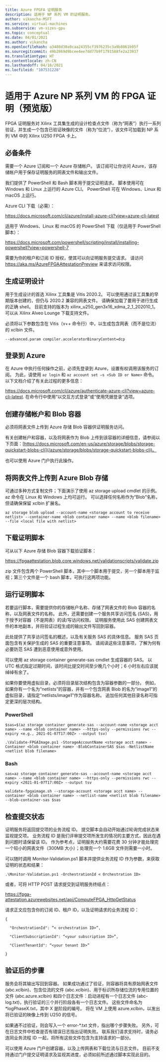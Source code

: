 ```yaml
---
title: Azure FPGFA 证明服务
description: 适用于 NP 系列 VM 的证明服务。
author: vikancha-MSFT
ms.service: virtual-machines
ms.subservice: vm-sizes-gpu
ms.topic: conceptual
ms.date: 04/01/2021
ms.author: vikancha
ms.openlocfilehash: a3408d30a9caa24355cf3976235c3a9b8061b95f
ms.sourcegitcommit: 49b2069d9bcee4ee7dd77b9f1791588fe2a23937
ms.translationtype: HT
ms.contentlocale: zh-CN
ms.lasthandoff: 04/16/2021
ms.locfileid: "107531228"
---
```

# <a name="fpga-attestation-for-azure-np-series-vms-preview"></a>适用于 Azure NP 系列 VM 的 FPGA 证明（预览版）

FPGA 证明服务对 Xilinx 工具集生成的设计检查点文件（称为“网表”）执行一系列验证，并生成一个包含已验证映像的文件（称为“位流”），该文件可加载到 NP 系列 VM 中的 Xilinx U250 FPGA 卡上。  

## <a name="prerequisites"></a>必备条件  

需要一个 Azure 订阅和一个 Azure 存储帐户。 该订阅可让你访问 Azure，该存储帐户用于保存证明服务的网表文件和输出文件。  

我们提供了 PowerShell 和 Bash 脚本用于提交证明请求。   脚本使用可在 Windows 和 Linux 上运行的 Azure CLI。 PowerShell 可在 Windows、Linux 和 macOS 上运行。  

Azure CLI 下载（必需）：  

https://docs.microsoft.com/cli/azure/install-azure-cli?view=azure-cli-latest  

适用于 Windows、Linux 和 macOS 的 PowerShell 下载（仅适用于 PowerShell 脚本）：  

https://docs.microsoft.com/powershell/scripting/install/installing-powershell?view=powershell-7  

需要为你的租户和订阅 ID 授权，使其可以向证明服务提交请求。 请访问 https://aka.ms/AzureFPGAAttestationPreview 来请求访问权限。 

## <a name="building-your-design-for-attestation"></a>生成证明设计  

用于生成设计的首选 Xilinx 工具集是 Vitis 2020.2。 可以使用通过该工具集的早期版本创建的，但仍与 2020.2 兼容的网表文件。 请确保加载了要用于进行生成的正确 shell。 目前支持的版本为 xilinx_u250_gen3x16_xdma_2_1_202010_1。 可以从 Xilinx Alveo Lounge 下载支持文件。 

必须将以下参数包含在 Vitis（v++ 命令行）中，以生成包含网表（而不是位流）的 xclbin 文件。   

```--advanced.param compiler.acceleratorBinaryContent=dcp  ```

## <a name="logging-into-azure"></a>登录到 Azure  

在 Azure 中执行任何操作之前，必须先登录到 Azure，设置有权调用该服务的订阅。 为此，请使用 ```az login``` 和 ```az account set –s <Sub ID or Name>``` 命令。 以下文档介绍了有关此过程的更多信息：  

https://docs.microsoft.com/cli/azure/authenticate-azure-cli?view=azure-cli-latest. 在命令行中使用“以交互方式登录”或“使用凭据登录”选项。  

## <a name="creating-a-storage-account-and-blob-container"></a>创建存储帐户和 Blob 容器  

必须将网表文件上传到 Azure 存储 Blob 容器供证明服务访问。  

有关创建帐户和容器，以及将网表作为 Blob 上传到该容器的详细信息，请参阅以下页面：[https://docs.microsoft.com/en-us/azure/storage/blobs/storage-quickstart-blobs-cli](/azure/storage/blobs/storage-quickstart-blobs-cli)。  

也可以使用 Azure 门户执行此操作。  

## <a name="upload-your-netlist-file-to-azure-blob-storage"></a>将网表文件上传到 Azure Blob 存储  

可通过多种方式复制文件；下面演示了使用 az storage upload cmdlet 的示例。 az 命令在 Linux 和 Windows 上均可运行。 可以选择任何名称作为“Blob”名称，但请确保保留 xclbin 扩展名。 

```az storage blob upload --account-name <storage account to receive netlist> --container-name <blob container name> --name <blob filename> --file <local file with netlist>  ```

## <a name="download-the-attestation-scripts"></a>下载证明脚本  

可从以下 Azure 存储 Blob 容器下载验证脚本：  

https://fpgaattestation.blob.core.windows.net/validationscripts/validate.zip  

zip 文件包含两个 PowerShell 脚本，其中一个脚本用于提交，另一个脚本用于监视；第三个文件是一个 bash 脚本，可执行这两项功能。  

## <a name="running-the-attestation-scripts"></a>运行证明脚本  

若要运行脚本，需要提供你的存储帐户名称、存储了网表文件的 Blob 容器的名称，以及网表文件的名称。 此外，还需要创建一个服务共享访问签名 (SAS)，用于授予对容器（不是网表）的读/写访问权限。 证明服务使用此 SAS 创建网表文件的本地副本，并将验证过程生成的输出文件写回到容器。  

此处提供了共享访问签名的概述，以及有关服务 SAS 的具体信息。 服务 SAS 页面包含有关保护生成的 SAS 的重要注意事项。  请阅读这些注意事项，了解为何有必要防范 SAS 遭到恶意使用或意外使用。  

可以使用 az storage container generate-sas cmdlet 生成容器的 SAS。 以 UTC 格式指定过期时间，该时间比提交时间至少晚几个小时；6 小时左右应该就绰绰有余了。  

如果你要使用虚拟目录，必须将目录层次结构包含为容器参数的一部分。 例如，如果你有一个名为“netlists”的容器，并有一个包含网表 Blob 的名为“image1”的虚拟目录，请指定“netlists/image1”作为容器名称。 追加任何其他目录名称可指定更深的层次结构。 

### <a name="powershell"></a>PowerShell   

```$sas=$(az storage container generate-sas --account-name <storage acct name> --name <blob container name> --https-only --permissions rwc --expiry <e.g., 2021-01-07T17:00Z> --output tsv)  ```

```.\Validate-FPGAImage.ps1 -StorageAccountName <storage acct name> -Container <blob container name> -BlobContainerSAS $sas -NetlistName <netlist blob filename>  ```

### <a name="bash"></a>Bash  

``` sas=az storage container generate-sas --account-name <storage acct name> --name <blob container name> --https-only --permissions rwc --expiry <2021-01-07T17:00Z> --output tsv  ```

```validate-fpgaimage.sh --storage-account <storage acct name> --container <blob container name> --netlist-name <netlist blob filename> --blob-container-sas $sas ``` 

## <a name="checking-on-the-status-of-your-submission"></a>检查提交状态  

证明服务将返回提交项的业务流程 ID。 提交脚本会自动开始通过轮询完成状态来监视提交项。 业务流程 ID 是我们评审提交项所发生的情况的主要方式，因此在遇到问题时请保留该 ID。 作为参考点，证明服务大约需要花费 30 分钟才能处理完一个较小的网表文件（300MB 大小）；处理完一个 1.6GB 文件则需要一小时。 

可以随时调用 Monitor-Validation.ps1 脚本并提供业务流程 ID 作为参数，来获取证明的状态和结果：  

```.\Monitor-Validation.ps1 -OrchestrationId < Orchestration ID>  ```

或者，可将 HTTP POST 请求提交到证明服务终结点：  

https://fpga-attestation.azurewebsites.net/api/ComputeFPGA_HttpGetStatus  

请求正文应包含你的订阅 ID、租户 ID，以及证明请求的业务流程 ID：  

```
{  

  "OrchestrationId": ”< orchestration ID>”,  

  "ClientSubscriptionId": “<your subscription ID>”,  

  "ClientTenantId": “<your tenant ID>”  

}
```

## <a name="post-validation-steps"></a>验证后的步骤

服务会将其输出写回到容器。 如果成功通过了验证，则容器将具有原始网表文件 (abc.xclbin)、包含位流的文件 (abc.xclbin)、用于标识所存储位流的专用位置的文件 (abc.azure.xclbin) 和四个日志文件：启动进程有一个日志文件 (abc-log.txt)，执行验证的三个并行阶段各有一个日志文件。 这些文件命名为 *logPhaseX.txt，其中 X 是阶段的编号。 将在 VM 上使用 azure.xclbin，以发出将已验证的映像上传到 U250 的信号。 

如果通不过验证，则会写入一个 error-*.txt 文件，指出哪个步骤失败。 另外，可在日志文件中检查是否有错误日志指出证明失败。 联系我们请求支持时，请务必连同业务流程 ID 一起，将所有这些文件包含为支持请求的一部分。  

可以使用 Azure 门户创建容器，以及上传网表和下载位流与日志文件。 目前不支持通过门户提交证明请求及监视其进度，必须如前所述通过脚本实现此目的。 

